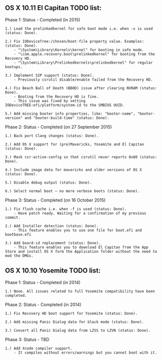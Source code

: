 
OS X 10.11 El Capitan TODO list:
--------------------------------

Phase 1: Status - Completed (in 2015)

```
1.) Load the prelinkedkernel for safe boot mode i.e. when -x is used (status: Done).

2.) Fix IODeviceTree:/chosen/boot-file property value. Examples: (status: Done).
    - "\System\Library\Kernels\kernel" for booting in safe mode.
    - "\com.apple.recovery.boot\prelinkedkernel" for booting from the Recovery HD.
    - "\System\Library\Prelinkedkernels\prelinkedkernel" for regular bootups.

3.) Implement SIP support (status: Done).
    - Previously csrutil disable/enable failed from the Recovery HD.

4.) Fix Beach Ball of Death (BBOD) issue after clearing NVRAM (status: Done).
    - Booting from the Recovery HD is fine.
    - This issue was fixed by setting IODeviceTREE:efi/platform/system-id to the SMBIOS UUID.

5.) Add missing booter info properties, like: "booter-name", "booter-version" and "booter-build-time" (status: Done).
```

Phase 2: Status - Completed (on 27 September 2015)

```
1.) Back port Clang changes (status: Done).

2.) Add OS X support for (pre)Mavericks, Yosemite and El Capitan (status: Done).

3.) Mask csr-active-config so that csrutil never reports 0x80 (status: Done).

4.) Include image data for mavericks and older versions of OS X (status: Done).
   
5.) Disable debug output (status: Done).

6.) Select normal boot – no more verbose boots (status: Done).
```

Phase 3: Status - Completed (on 16 October 2015)

```
1.) Fix flush cache i.e. when -f is used (status: Done).
    - Have patch ready. Waiting for a confirmation of my previous commit.

2.) Add Installer detection (status: Done).
    - This feature enables you to use one file for boot.efi and bootbase.efi

3.) Add board-id replacement (status: Done).
    - This feature enables you to download El Capitan from the App Store and install OS X form the Application folder without the need to mod the DMGs.

```

OS X 10.10 Yosemite TODO list:
------------------------------

Phase 1: Status - Completed (in 2014)

```
1.) None. All issues related to full Yosemite compatibility have been completed.
```

Phase 2: Status - Completed (in 2014)

```
1.) Fix Recovery HD boot support for Yosemite (status: Done).

2.) Add missing Panic Dialog data for black mode (status: Done).

3.) Convert all Panic Dialog data from LZSS to LZVN (status: Done).
```

Phase 3: Status - TBD

```
1.) Add Xcode compiler support.
    - It compiles without errors/warnings but you cannot boot with it.
```
